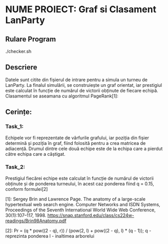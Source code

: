 # NUME PROIECT: Graf si Clasament LanParty

## Rulare Program
./checker.sh

## Descriere
Datele sunt citite din fișierul de intrare pentru a simula un turneu de LanParty. La finalul simulării, se construiește un graf orientat, iar prestigiul este calculat în funcție de numărul de victorii obținute de fiecare echipă.
Clasamentul se aseamana cu algoritmul PageRank[1]:

## Cerințe:

### Task_1:
  Echipele vor fi reprezentate de vârfurile grafului, iar poziția din fișier determină și poziția în graf, fiind folosită pentru a crea matricea de adiacență.
  Drumul dintre cele două echipe este de la echipa care a pierdut către echipa care a câștigat.
### Task_2:
  Prestigiul fiecărei echipe este calculat în funcție de numărul de victorii obținute și de ponderea turneului, în acest caz ponderea fiind q = 0.15, conform formulei[2]



  [1]: Sergey Brin and Lawrence Page. The anatomy of a large-scale hypertextual web search engine. Computer Networks and ISDN Systems, Proceedings of the Seventh International World Wide Web Conference, 30(1):107–117, 1998.
  https://snap.stanford.edu/class/cs224w-readings/Brin98Anatomy.pdf
  
  [2]: Pr = (q * pow((2 - q), r)) / (pow(2, l) + pow((2 - q), l) * (q - 1));
  q - reprezinta ponderea
  l - inaltimea arborelui

